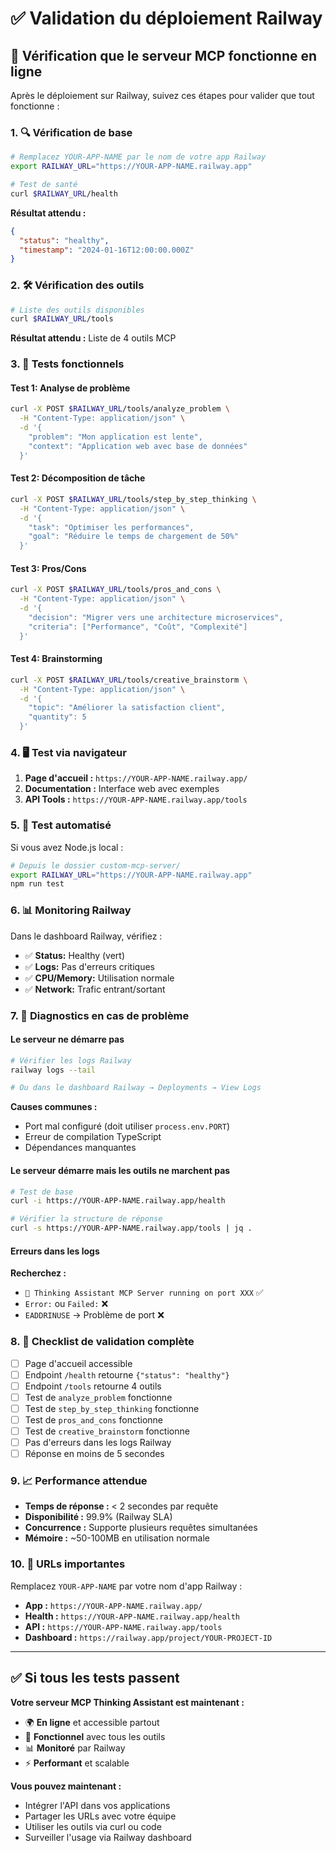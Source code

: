 # ✅ Validation du déploiement Railway

## 🎯 Vérification que le serveur MCP fonctionne en ligne

Après le déploiement sur Railway, suivez ces étapes pour valider que tout fonctionne :

### 1. 🔍 **Vérification de base**

```bash
# Remplacez YOUR-APP-NAME par le nom de votre app Railway
export RAILWAY_URL="https://YOUR-APP-NAME.railway.app"

# Test de santé
curl $RAILWAY_URL/health
```

**Résultat attendu :**
```json
{
  "status": "healthy",
  "timestamp": "2024-01-16T12:00:00.000Z"
}
```

### 2. 🛠️ **Vérification des outils**

```bash
# Liste des outils disponibles
curl $RAILWAY_URL/tools
```

**Résultat attendu :** Liste de 4 outils MCP

### 3. 🧪 **Tests fonctionnels**

#### Test 1: Analyse de problème
```bash
curl -X POST $RAILWAY_URL/tools/analyze_problem \
  -H "Content-Type: application/json" \
  -d '{
    "problem": "Mon application est lente",
    "context": "Application web avec base de données"
  }'
```

#### Test 2: Décomposition de tâche
```bash
curl -X POST $RAILWAY_URL/tools/step_by_step_thinking \
  -H "Content-Type: application/json" \
  -d '{
    "task": "Optimiser les performances",
    "goal": "Réduire le temps de chargement de 50%"
  }'
```

#### Test 3: Pros/Cons
```bash
curl -X POST $RAILWAY_URL/tools/pros_and_cons \
  -H "Content-Type: application/json" \
  -d '{
    "decision": "Migrer vers une architecture microservices",
    "criteria": ["Performance", "Coût", "Complexité"]
  }'
```

#### Test 4: Brainstorming
```bash
curl -X POST $RAILWAY_URL/tools/creative_brainstorm \
  -H "Content-Type: application/json" \
  -d '{
    "topic": "Améliorer la satisfaction client",
    "quantity": 5
  }'
```

### 4. 🖥️ **Test via navigateur**

1. **Page d'accueil :** `https://YOUR-APP-NAME.railway.app/`
2. **Documentation :** Interface web avec exemples
3. **API Tools :** `https://YOUR-APP-NAME.railway.app/tools`

### 5. 🤖 **Test automatisé**

Si vous avez Node.js local :

```bash
# Depuis le dossier custom-mcp-server/
export RAILWAY_URL="https://YOUR-APP-NAME.railway.app"
npm run test
```

### 6. 📊 **Monitoring Railway**

Dans le dashboard Railway, vérifiez :

- ✅ **Status:** Healthy (vert)
- ✅ **Logs:** Pas d'erreurs critiques
- ✅ **CPU/Memory:** Utilisation normale
- ✅ **Network:** Trafic entrant/sortant

### 7. 🚨 **Diagnostics en cas de problème**

#### Le serveur ne démarre pas
```bash
# Vérifier les logs Railway
railway logs --tail

# Ou dans le dashboard Railway → Deployments → View Logs
```

**Causes communes :**
- Port mal configuré (doit utiliser `process.env.PORT`)
- Erreur de compilation TypeScript
- Dépendances manquantes

#### Le serveur démarre mais les outils ne marchent pas
```bash
# Test de base
curl -i https://YOUR-APP-NAME.railway.app/health

# Vérifier la structure de réponse
curl -s https://YOUR-APP-NAME.railway.app/tools | jq .
```

#### Erreurs dans les logs
**Recherchez :**
- `🚀 Thinking Assistant MCP Server running on port XXX` ✅
- `Error:` ou `Failed:` ❌
- `EADDRINUSE` → Problème de port ❌

### 8. 🎯 **Checklist de validation complète**

- [ ] Page d'accueil accessible
- [ ] Endpoint `/health` retourne `{"status": "healthy"}`
- [ ] Endpoint `/tools` retourne 4 outils
- [ ] Test de `analyze_problem` fonctionne
- [ ] Test de `step_by_step_thinking` fonctionne
- [ ] Test de `pros_and_cons` fonctionne  
- [ ] Test de `creative_brainstorm` fonctionne
- [ ] Pas d'erreurs dans les logs Railway
- [ ] Réponse en moins de 5 secondes

### 9. 📈 **Performance attendue**

- **Temps de réponse :** < 2 secondes par requête
- **Disponibilité :** 99.9% (Railway SLA)
- **Concurrence :** Supporte plusieurs requêtes simultanées
- **Mémoire :** ~50-100MB en utilisation normale

### 10. 🔗 **URLs importantes**

Remplacez `YOUR-APP-NAME` par votre nom d'app Railway :

- **App :** `https://YOUR-APP-NAME.railway.app/`
- **Health :** `https://YOUR-APP-NAME.railway.app/health`
- **API :** `https://YOUR-APP-NAME.railway.app/tools`
- **Dashboard :** `https://railway.app/project/YOUR-PROJECT-ID`

---

## ✅ Si tous les tests passent

**Votre serveur MCP Thinking Assistant est maintenant :**
- 🌍 **En ligne** et accessible partout
- 🔧 **Fonctionnel** avec tous les outils
- 📊 **Monitoré** par Railway
- ⚡ **Performant** et scalable

**Vous pouvez maintenant :**
- Intégrer l'API dans vos applications
- Partager les URLs avec votre équipe
- Utiliser les outils via curl ou code
- Surveiller l'usage via Railway dashboard 